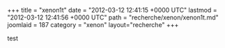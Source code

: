 +++
title = "xenon1t"
date = "2012-03-12 12:41:15 +0000 UTC"
lastmod = "2012-03-12 12:41:56 +0000 UTC"
path = "recherche/xenon/xenon1t.md"
joomlaid = 187
category = "xenon"
layout="recherche"
+++
<p>test</p>